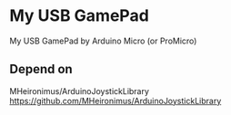 # My USB GamePad

My USB GamePad by Arduino Micro (or ProMicro)

## Depend on

MHeironimus/ArduinoJoystickLibrary
https://github.com/MHeironimus/ArduinoJoystickLibrary

